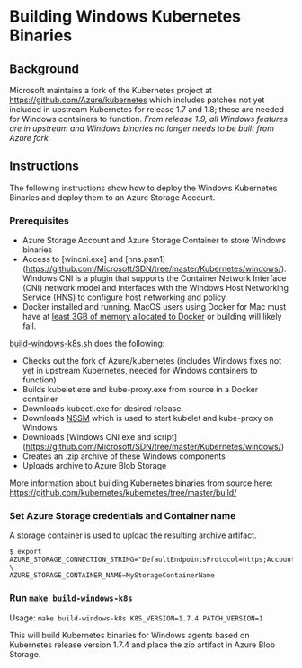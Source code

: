 # Building Windows Kubernetes Binaries

## Background

Microsoft maintains a fork of the Kubernetes project at https://github.com/Azure/kubernetes which includes patches not yet included in upstream Kubernetes for release 1.7 and 1.8; these are needed for Windows containers to function. *From release 1.9, all Windows features are in upstream and Windows binaries no longer needs to be built from Azure fork.*

## Instructions

The following instructions show how to deploy the Windows Kubernetes Binaries and deploy them to an Azure Storage Account.

### Prerequisites

* Azure Storage Account and Azure Storage Container to store Windows binaries
* Access to [wincni.exe] and [hns.psm1] (https://github.com/Microsoft/SDN/tree/master/Kubernetes/windows/). Windows CNI is a plugin that supports the Container Network Interface (CNI) network model and interfaces with the Windows Host Networking Service (HNS) to configure host networking and policy.
* Docker installed and running. MacOS users using Docker for Mac must have at [least 3GB of memory allocated to Docker](https://github.com/kubernetes/kubernetes/tree/master/build/#requirements) or building will likely fail.

[build-windows-k8s.sh](../scripts/build-windows-k8s.sh) does the following:
- Checks out the fork of Azure/kubernetes (includes Windows fixes not yet in upstream Kubernetes, needed for Windows containers to function)
- Builds kubelet.exe and kube-proxy.exe from source in a Docker container
- Downloads kubectl.exe for desired release
- Downloads [NSSM](https://nssm.cc) which is used to start kubelet and kube-proxy on Windows
- Downloads [Windows CNI exe and script] (https://github.com/Microsoft/SDN/tree/master/Kubernetes/windows/)
- Creates an .zip archive of these Windows components
- Uploads archive to Azure Blob Storage

More information about building Kubernetes binaries from source here: https://github.com/kubernetes/kubernetes/tree/master/build/

### Set Azure Storage credentials and Container name

A storage container is used to upload the resulting archive artifact.
```
$ export AZURE_STORAGE_CONNECTION_STRING="DefaultEndpointsProtocol=https;AccountName=MyStorageAccountName;AccountKey=..." \
AZURE_STORAGE_CONTAINER_NAME=MyStorageContainerName
```

### Run `make build-windows-k8s`

Usage: `make build-windows-k8s K8S_VERSION=1.7.4 PATCH_VERSION=1`

This will build Kubernetes binaries for Windows agents based on Kubernetes release version 1.7.4 and place the zip artifact in Azure Blob Storage.
